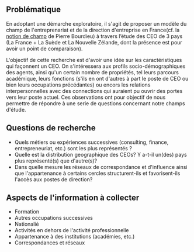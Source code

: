## Problématique

En adoptant une démarche exploratoire, il s'agit de proposer un modèle du champ de l'entreprenariat et de la direction d'entreprise en France(cf. la [notion de champ](https://fr.wikipedia.org/wiki/Champ_(sociologie)) de Pierre Bourdieu) à travers l’étude des CEO de 3 pays (La France + La Suède et La Nouvelle Zélande, dont la présence est pour avoir un point de comparaison).

L'objectif de cette recherche est d'avoir une idée sur les caractéristiques qui façonnent un CEO. On s'intéressera aux profils socio-démographiques des agents, ainsi qu'un certain nombre de propriétés, tel leurs parcours académique, leurs fonctions (s'ils en ont d'autres à part le poste de CEO ou bien leurs occupations précédantes) ou encors les relations interpersonnelles avec des connections qui auraient pu ouvrir des portes vers leur poste actuel. Ces observations ont pour objectif de nous permettre de répondre à une serie de questions concernant notre champs d'étude.

## Questions de recherche

* Quels métiers ou expériences successives (consulting, finance, entrepreneuriat, etc.) sont les plus représentés ?
* Quelle est la distribution geographique des CEOs? Y a-t-il un(des) pays plus représenté(s) que d'autre(s)?
* Dans quelle mesure les réseaux de correspondance et d'influence ainsi que l'appartenance à certains cercles structurent-ils et favorisent-ils l'accès aux postes de direction?

## Aspects de l'information à collecter

* Formation
* Autres occupations successives
* Nationalié
* Activités en dehors de l'activité professionnelle
* Appartenance à des institutions (académies, etc.)
* Correspondances et réseaux
